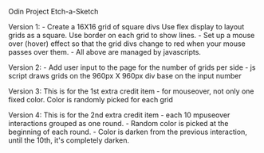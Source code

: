 Odin Project Etch-a-Sketch

Version 1:
    - Create a 16X16 grid of square divs
      Use flex display to layout grids as a square.
      Use border on each grid to show lines.
    - Set up a mouse over (hover) effect so that the grid divs change to red when your mouse passes over them.
    - All above are managed by javascripts.

Version 2:
    - Add user input to the page for the number of grids per side
    - js script draws grids on the 960px X 960px div base on the input number

Version 3:
    This is for the 1st extra credit item
    - for mouseover, not only one fixed color. Color is randomly picked for each grid

Version 4:
    This is for the 2nd extra credit item
    - each 10 mpuseover interactions grouped as one round. 
    - Random color is picked at the beginning of each round. 
    - Color is darken from the previous interaction, until the 10th, it's completely darken.


      
